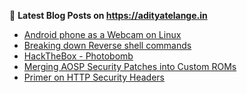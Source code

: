 
📕 **Latest Blog Posts on https://adityatelange.in**
<!-- BLOG-POST-LIST:START -->
- [Android phone as a Webcam on Linux](https://adityatelange.in/blog/android-phone-webcam-linux/?ref=gh)
- [Breaking down Reverse shell commands](https://adityatelange.in/blog/revshells/?ref=gh)
- [HackTheBox - Photobomb](https://adityatelange.in/writeups/hackthebox/photobomb/?ref=gh)
- [Merging AOSP Security Patches into Custom ROMs](https://adityatelange.in/blog/aosp/merge-security-patches-aosp/?ref=gh)
- [Primer on HTTP Security Headers](https://adityatelange.in/http-security-headers/?ref=gh)<!-- BLOG-POST-LIST:END -->
